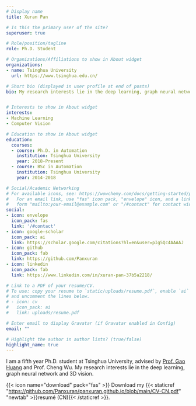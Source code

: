 ```yaml
---
# Display name
title: Xuran Pan

# Is this the primary user of the site?
superuser: true

# Role/position/tagline
role: Ph.D. Student

# Organizations/Affiliations to show in About widget
organizations:
- name: Tsinghua University
  url: https://www.tsinghua.edu.cn/

# Short bio (displayed in user profile at end of posts)
bio: My research interests lie in the deep learning, graph neural network and 3D vision.


# Interests to show in About widget
interests:
- Machine Learning
- Computer Vision

# Education to show in About widget
education:
  courses:
  - course: Ph.D. in Automation
    institution: Tsinghua University
    year: 2018-Present
  - course: BSc in Automation
    institution: Tsinghua University
    year: 2014-2018

# Social/Academic Networking
# For available icons, see: https://wowchemy.com/docs/getting-started/page-builder/#icons
#   For an email link, use "fas" icon pack, "envelope" icon, and a link in the
#   form "mailto:your-email@example.com" or "/#contact" for contact widget.
social:
- icon: envelope
  icon_pack: fas
  link: '/#contact'
- icon: google-scholar
  icon_pack: ai
  link: https://scholar.google.com/citations?hl=en&user=pIg5Qc4AAAAJ
- icon: github
  icon_pack: fab
  link: https://github.com/Panxuran
- icon: linkedin
  icon_pack: fab
  link: https://www.linkedin.com/in/xuran-pan-37b5a2218/

# Link to a PDF of your resume/CV.
# To use: copy your resume to `static/uploads/resume.pdf`, enable `ai` icons in `params.toml`, 
# and uncomment the lines below.
# - icon: cv
#   icon_pack: ai
#   link: uploads/resume.pdf

# Enter email to display Gravatar (if Gravatar enabled in Config)
email: ""

# Highlight the author in author lists? (true/false)
highlight_name: true
---
```


<!-- Nelson Bighetti is a professor of artificial intelligence at the Stanford AI Lab. His research interests include distributed robotics, mobile computing and programmable matter. He leads the Robotic Neurobiology group, which develops self-reconfiguring robots, systems of self-organizing robots, and mobile sensor networks.

Lorem ipsum dolor sit amet, consectetur adipiscing elit. Sed neque elit, tristique placerat feugiat ac, facilisis vitae arcu. Proin eget egestas augue. Praesent ut sem nec arcu pellentesque aliquet. Duis dapibus diam vel metus tempus vulputate.

{{< icon name="download" pack="fas" >}} Download my {{< staticref "uploads/demo_resume.pdf" "newtab" >}}resumé{{< /staticref >}}. -->

I am a fifth year Ph.D. student at Tsinghua University, advised by [Prof. Gao Huang](http://www.gaohuang.net/) and Prof. Cheng Wu. My research interests lie in the deep learning, graph neural network and 3D vision.

{{< icon name="download" pack="fas" >}} Download my {{< staticref "https://github.com/Panxuran/panxuran.github.io/blob/main/CV-CN.pdf" "newtab" >}}resumé (CN){{< /staticref >}}.

